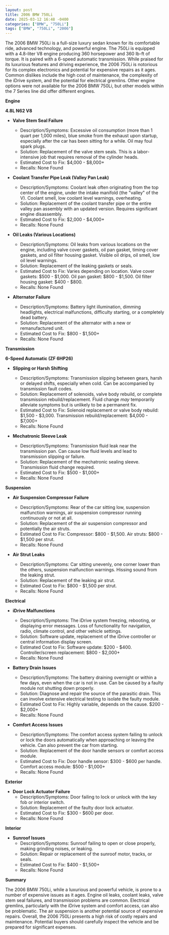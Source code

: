 ```yaml
---
layout: post
title: 2006 BMW 750Li
date: 2025-03-12 16:48 -0400
categories: ["BMW", "750Li"]
tags: ["BMW", "750Li", "2006"]
---
```

The 2006 BMW 750Li is a full-size luxury sedan known for its comfortable ride, advanced technology, and powerful engine. The 750Li is equipped with a 4.8-liter V8 engine producing 360 horsepower and 360 lb-ft of torque. It is paired with a 6-speed automatic transmission. While praised for its luxurious features and driving experience, the 2006 750Li is notorious for its complex electronics and potential for expensive repairs as it ages. Common dislikes include the high cost of maintenance, the complexity of the iDrive system, and the potential for electrical gremlins. Other engine options were not available for the 2006 BMW 750Li, but other models within the 7 Series line did offer different engines.

**Engine**

**4.8L N62 V8**

*   **Valve Stem Seal Failure**
    *   Description/Symptoms: Excessive oil consumption (more than 1 quart per 1,000 miles), blue smoke from the exhaust upon startup, especially after the car has been sitting for a while. Oil may foul spark plugs.
    *   Solution: Replacement of the valve stem seals. This is a labor-intensive job that requires removal of the cylinder heads.
    *   Estimated Cost to Fix: $4,000 - $8,000+
    *   Recalls: None Found

*   **Coolant Transfer Pipe Leak (Valley Pan Leak)**
    *   Description/Symptoms: Coolant leak often originating from the top center of the engine, under the intake manifold (the "valley" of the V). Coolant smell, low coolant level warnings, overheating.
    *   Solution: Replacement of the coolant transfer pipe or the entire valley pan assembly with an updated version. Requires significant engine disassembly.
    *   Estimated Cost to Fix: $2,000 - $4,000+
    *   Recalls: None Found

*   **Oil Leaks (Various Locations)**
    *   Description/Symptoms: Oil leaks from various locations on the engine, including valve cover gaskets, oil pan gasket, timing cover gaskets, and oil filter housing gasket. Visible oil drips, oil smell, low oil level warnings.
    *   Solution: Replacement of the leaking gaskets or seals.
    *   Estimated Cost to Fix: Varies depending on location. Valve cover gaskets: $500 - $1,000. Oil pan gasket: $800 - $1,500. Oil filter housing gasket: $400 - $800.
    *   Recalls: None Found

*   **Alternator Failure**
    * Description/Symptoms: Battery light illumination, dimming headlights, electrical malfunctions, difficulty starting, or a completely dead battery.
    * Solution: Replacement of the alternator with a new or remanufactured unit.
    * Estimated Cost to Fix: $800 - $1,500+
    * Recalls: None Found

**Transmission**

**6-Speed Automatic (ZF 6HP26)**

*   **Slipping or Harsh Shifting**
    *   Description/Symptoms: Transmission slipping between gears, harsh or delayed shifts, especially when cold. Can be accompanied by transmission fault codes.
    *   Solution: Replacement of solenoids, valve body rebuild, or complete transmission rebuild/replacement. Fluid change *may* temporarily alleviate symptoms but is unlikely to be a permanent fix.
    *   Estimated Cost to Fix: Solenoid replacement or valve body rebuild: $1,500 - $3,000. Transmission rebuild/replacement: $4,000 - $7,000+
    *   Recalls: None Found

*   **Mechatronic Sleeve Leak**
    *   Description/Symptoms: Transmission fluid leak near the transmission pan. Can cause low fluid levels and lead to transmission slipping or failure.
    *   Solution: Replacement of the mechatronic sealing sleeve. Transmission fluid change required.
    *   Estimated Cost to Fix: $500 - $1,000+
    *   Recalls: None Found

**Suspension**

*   **Air Suspension Compressor Failure**
    *   Description/Symptoms: Rear of the car sitting low, suspension malfunction warnings, air suspension compressor running continuously or not at all.
    *   Solution: Replacement of the air suspension compressor and potentially the air struts.
    *   Estimated Cost to Fix: Compressor: $800 - $1,500. Air struts: $800 - $1,500 per strut.
    *   Recalls: None Found

*   **Air Strut Leaks**
    *   Description/Symptoms: Car sitting unevenly, one corner lower than the others, suspension malfunction warnings. Hissing sound from the leaking strut.
    *   Solution: Replacement of the leaking air strut.
    *   Estimated Cost to Fix: $800 - $1,500 per strut.
    *   Recalls: None Found

**Electrical**

*   **iDrive Malfunctions**
    *   Description/Symptoms: The iDrive system freezing, rebooting, or displaying error messages. Loss of functionality for navigation, radio, climate control, and other vehicle settings.
    *   Solution: Software update, replacement of the iDrive controller or central information display screen.
    *   Estimated Cost to Fix: Software update: $200 - $400. Controller/screen replacement: $800 - $2,000+
    *   Recalls: None Found

*   **Battery Drain Issues**
    *   Description/Symptoms: The battery draining overnight or within a few days, even when the car is not in use. Can be caused by a faulty module not shutting down properly.
    *   Solution: Diagnose and repair the source of the parasitic drain. This can involve extensive electrical testing to isolate the faulty module.
    *   Estimated Cost to Fix: Highly variable, depends on the cause. $200 - $2,000+
    *   Recalls: None Found

*   **Comfort Access Issues**
    *   Description/Symptoms: The comfort access system failing to unlock or lock the doors automatically when approaching or leaving the vehicle. Can also prevent the car from starting.
    *   Solution: Replacement of the door handle sensors or comfort access module.
    *   Estimated Cost to Fix: Door handle sensor: $300 - $600 per handle. Comfort access module: $500 - $1,000+
    *   Recalls: None Found

**Exterior**

*   **Door Lock Actuator Failure**
    *   Description/Symptoms: Door failing to lock or unlock with the key fob or interior switch.
    *   Solution: Replacement of the faulty door lock actuator.
    *   Estimated Cost to Fix: $300 - $600 per door.
    *   Recalls: None Found

**Interior**

*   **Sunroof Issues**
    *   Description/Symptoms: Sunroof failing to open or close properly, making grinding noises, or leaking.
    *   Solution: Repair or replacement of the sunroof motor, tracks, or seals.
    *   Estimated Cost to Fix: $400 - $1,500+
    *   Recalls: None Found

**Summary**

The 2006 BMW 750Li, while a luxurious and powerful vehicle, is prone to a number of expensive issues as it ages. Engine oil leaks, coolant leaks, valve stem seal failures, and transmission problems are common. Electrical gremlins, particularly with the iDrive system and comfort access, can also be problematic. The air suspension is another potential source of expensive repairs. Overall, the 2006 750Li presents a high risk of costly repairs and maintenance. Potential buyers should carefully inspect the vehicle and be prepared for significant expenses.

